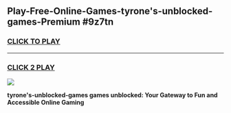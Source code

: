 
## Play-Free-Online-Games-tyrone's-unblocked-games-Premium #9z7tn
<h3>
<a href="https://premium.freeplayer.one?title=tyrone's-unblocked-games&ref=8M">CLICK TO PLAY</a></h3>
<hr>

<h3>
<a href="https://premium.freeplayer.one?title=tyrone's-unblocked-games&ref=8M">CLICK 2 PLAY</a>
  
</h3>

<a href="https://premium.freeplayer.one?title=tyrone's-unblocked-games&ref=8M"><img src="https://clearcache.store/games.png"></a>


**tyrone's-unblocked-games games unblocked: Your Gateway to Fun and Accessible Online Gaming**
